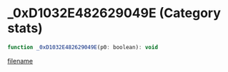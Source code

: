 # _0xD1032E482629049E (Category stats)

```js
function _0xD1032E482629049E(p0: boolean): void
```

[filename](_0xD1032E482629049E_m.md ':include')